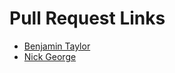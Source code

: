 # Pull Request Links

- [Benjamin Taylor](https://github.com/amansharma96/aman-StoryTime_SER316_FALL2022_B/pull/1)
- [Nick George](https://github.com/Wdeschry/kaisermarn_icebreaker/pull/1)
